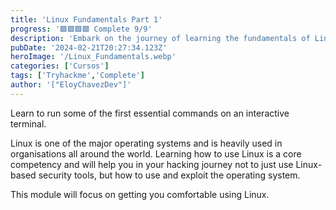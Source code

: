 ```yaml
---
title: 'Linux Fundamentals Part 1'
progress: '🟩🟩🟩🟩 Complete 9/9'
description: 'Embark on the journey of learning the fundamentals of Linux.'
pubDate: '2024-02-21T20:27:34.123Z'
heroImage: '/Linux_Fundamentals.webp'
categories: ['Cursos']
tags: ['Tryhackme','Complete']
author: '["EloyChavezDev"]'
---
```

Learn to run some of the first essential commands on an interactive terminal.

Linux is one of the major operating systems and is heavily used in organisations all around the world. Learning how to use Linux is a core competency and will help you in your hacking journey not to just use Linux-based security tools, but how to use and exploit the operating system. 

This module will focus on getting you comfortable using Linux.